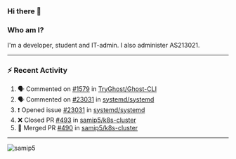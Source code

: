 ### Hi there 👋

### Who am I?
I'm a developer, student and IT-admin. I also administer AS213021.

---
### :zap: Recent Activity
<!--START_SECTION:activity-->
1. 🗣 Commented on [#1579](https://github.com/TryGhost/Ghost-CLI/issues/1579) in [TryGhost/Ghost-CLI](https://github.com/TryGhost/Ghost-CLI)
2. 🗣 Commented on [#23031](https://github.com/systemd/systemd/issues/23031) in [systemd/systemd](https://github.com/systemd/systemd)
3. ❗️ Opened issue [#23031](https://github.com/systemd/systemd/issues/23031) in [systemd/systemd](https://github.com/systemd/systemd)
4. ❌ Closed PR [#493](https://github.com/samip5/k8s-cluster/pull/493) in [samip5/k8s-cluster](https://github.com/samip5/k8s-cluster)
5. 🎉 Merged PR [#490](https://github.com/samip5/k8s-cluster/pull/490) in [samip5/k8s-cluster](https://github.com/samip5/k8s-cluster)
<!--END_SECTION:activity-->
---

<img align="center" src="https://github-readme-stats.vercel.app/api?username=samip5&show_icons=true" alt="samip5" />

